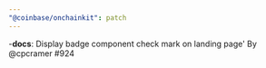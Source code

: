 ```yaml
---
"@coinbase/onchainkit": patch
---
```


-**docs**: Display badge component check mark on landing page' By @cpcramer #924
